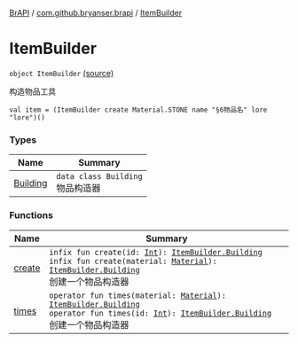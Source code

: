[BrAPI](../../index.md) / [com.github.bryanser.brapi](../index.md) / [ItemBuilder](./index.md)

# ItemBuilder

`object ItemBuilder` [(source)](https://github.com/BryanSer/BrAPI/raw/ver-kotlin/src/main/kotlin/com/github/bryanser/brapi/ItemBuilder.kt#L13)

构造物品工具

```
val item = (ItemBuilder create Material.STONE name "§6物品名" lore "lore")()
```

### Types

| Name | Summary |
|---|---|
| [Building](-building/index.md) | `data class Building`<br>物品构造器 |

### Functions

| Name | Summary |
|---|---|
| [create](create.md) | `infix fun create(id: `[`Int`](https://kotlinlang.org/api/latest/jvm/stdlib/kotlin/-int/index.html)`): `[`ItemBuilder.Building`](-building/index.md)<br>`infix fun create(material: `[`Material`](https://hub.spigotmc.org/javadocs/spigot/org/bukkit/Material.html)`): `[`ItemBuilder.Building`](-building/index.md)<br>创建一个物品构造器 |
| [times](times.md) | `operator fun times(material: `[`Material`](https://hub.spigotmc.org/javadocs/spigot/org/bukkit/Material.html)`): `[`ItemBuilder.Building`](-building/index.md)<br>`operator fun times(id: `[`Int`](https://kotlinlang.org/api/latest/jvm/stdlib/kotlin/-int/index.html)`): `[`ItemBuilder.Building`](-building/index.md)<br>创建一个物品构造器 |
